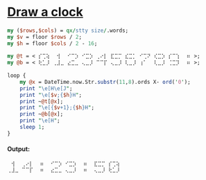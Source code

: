 [1]: http://rosettacode.org/wiki/Draw_a_clock

# [Draw a clock][1]

```perl
my ($rows,$cols) = qx/stty size/.words;
my $v = floor $rows / 2;
my $h = floor $cols / 2 - 16;
 
my @t = < ⡎⢉⢵ ⠀⢺⠀ ⠊⠉⡱ ⠊⣉⡱ ⢀⠔⡇ ⣏⣉⡉ ⣎⣉⡁ ⠊⢉⠝ ⢎⣉⡱ ⡎⠉⢱ ⠀⠶⠀>;
my @b = < ⢗⣁⡸ ⢀⣸⣀ ⣔⣉⣀ ⢄⣀⡸ ⠉⠉⡏ ⢄⣀⡸ ⢇⣀⡸ ⢰⠁⠀ ⢇⣀⡸ ⢈⣉⡹ ⠀⠶⠀>;
 
loop {
    my @x = DateTime.now.Str.substr(11,8).ords X- ord('0');
    print "\e[H\e[J";
    print "\e[$v;{$h}H";
    print ~@t[@x];
    print "\e[{$v+1};{$h}H";
    print ~@b[@x];
    print "\e[H";
    sleep 1;
}
```

#### Output:
```
⠀⢺⠀ ⢀⠔⡇ ⠀⠶⠀ ⠊⠉⡱ ⠊⣉⡱ ⠀⠶⠀ ⣏⣉⡉ ⡎⢉⢵
⢀⣸⣀ ⠉⠉⡏ ⠀⠶⠀ ⣔⣉⣀ ⢄⣀⡸ ⠀⠶⠀ ⢄⣀⡸ ⢗⣁⡸
```